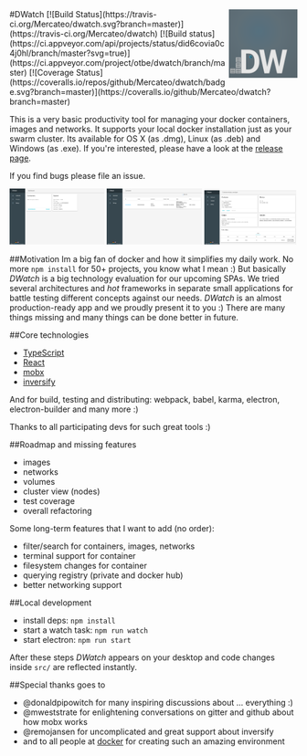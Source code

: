 <img src="assets/logo.png" alt="logo" width="120" height="120" align="right" />
#DWatch
[![Build Status](https://travis-ci.org/Mercateo/dwatch.svg?branch=master)](https://travis-ci.org/Mercateo/dwatch) [![Build status](https://ci.appveyor.com/api/projects/status/did6covia0c4j0hl/branch/master?svg=true)](https://ci.appveyor.com/project/otbe/dwatch/branch/master) [![Coverage Status](https://coveralls.io/repos/github/Mercateo/dwatch/badge.svg?branch=master)](https://coveralls.io/github/Mercateo/dwatch?branch=master)

This is a very basic productivity tool for managing your docker containers, images and networks. It supports your local docker
installation just as your swarm cluster. Its available for OS X (as .dmg), Linux (as .deb) and Windows (as .exe). If you're interested, please have a look
at the [release page](https://github.com/Mercateo/dwatch/releases).

If you find bugs please file an issue.

<img src="assets/screenshot_1.png" alt="Screenshot dashboard" width="33%"/> <img src="assets/screenshot_2.png" alt="Screenshot containers" width="33%"/> <img src="assets/screenshot_3.png" alt="Screenshot container detail" width="32%"/>

##Motivation
Im a big fan of docker and how it simplifies my daily work. No more ```npm install``` for 50+ projects, you know what I mean :)
But basically *DWatch* is a big technology evaluation for our upcoming SPAs. We tried several architectures
and _hot_ frameworks in separate small applications for battle testing different concepts against our needs.
*DWatch* is an almost production-ready app and we proudly present it to you :)
There are many things missing and many things can be done better in future.

##Core technologies
* [TypeScript](http://www.typescriptlang.org)
* [React](https://facebook.github.io/react/)
* [mobx](https://github.com/mobxjs/mobx)
* [inversify](http://inversify.io)

And for build, testing and distributing: webpack, babel, karma, electron, electron-builder and many more :)

Thanks to all participating devs for such great tools :)

##Roadmap and missing features
* images
* networks
* volumes
* cluster view (nodes)
* test coverage
* overall refactoring

Some long-term features that I want to add (no order):

* filter/search for containers, images, networks
* terminal support for container
* filesystem changes for container
* querying registry (private and docker hub)
* better networking support

##Local development
* install deps: ```npm install```
* start a watch task: ```npm run watch```
* start electron: ```npm run start```

After these steps *DWatch* appears on your desktop and code changes inside ```src/``` are reflected instantly.

##Special thanks goes to
* @donaldpipowitch for many inspiring discussions about ... everything :)
* @mweststrate for enlightening conversations on gitter and github about how mobx works
* @remojansen for uncomplicated and great support about inversify
* and to all people at [docker](https://www.docker.com) for creating such an amazing environment
